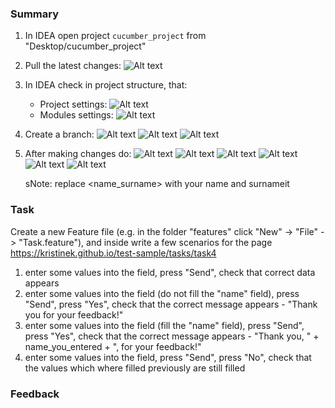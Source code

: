 ### Summary
1. In IDEA open project `cucumber_project` from "Desktop/cucumber_project"
2. Pull the latest changes:
   ![Alt text](img/git_pull.png?raw=true "git pull via IDEA")
3. In IDEA check in project structure, that:
   * Project settings:
   ![Alt text](img/project_settings.png?raw=true "Project Settings")
   * Modules settings:
   ![Alt text](img/module_settings.png?raw=true "Module Settings")
4. Create a branch:
   ![Alt text](img/git_new_branch_1.png?raw=true "git new branch 1 via IDEA")
   ![Alt text](img/git_new_branch_2.png?raw=true "git new branch 2 via IDEA")
   ![Alt text](img/git_new_branch_3.png?raw=true "git new branch 3 via IDEA")
5. After making changes do:
   ![Alt text](img/git_add.png?raw=true "git add via IDEA")
   ![Alt text](img/git_commit_1.png?raw=true "git commit 1 via IDEA")
   ![Alt text](img/git_commit_2.png?raw=true "git commit 2 via IDEA")
   ![Alt text](img/git_commit_3.png?raw=true "git commit 3 via IDEA")
   ![Alt text](img/git_push_1.png?raw=true "git push 1 via IDEA")
   ![Alt text](img/git_push_2.png?raw=true "git push 2 via IDEA")
   
   sNote: replace <name_surname> with your name and surnameit 

### Task
Create a new Feature file (e.g. in the folder "features" click "New" -> "File" -> "Task.feature"), and inside write a few scenarios for the page https://kristinek.github.io/test-sample/tasks/task4 
1) enter some values into the field, press "Send", check that correct data appears
2) enter some values into the field (do not fill the "name" field), press "Send", press "Yes", check that the correct message appears - "Thank you for your feedback!"
3) enter some values into the field (fill the "name" field), press "Send", press "Yes", check that the correct message appears - "Thank you, " + name_you_entered + ", for your feedback!"
4) enter some values into the field, press "Send", press "No", check that the values which where filled previously are still filled

### Feedback
